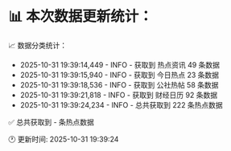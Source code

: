 📊 本次数据更新统计：
==========================

📈 数据分类统计：
- 2025-10-31 19:39:14,449 - INFO - 获取到 热点资讯 49 条数据
- 2025-10-31 19:39:15,940 - INFO - 获取到 今日热点 23 条数据
- 2025-10-31 19:39:18,536 - INFO - 获取到 公社热帖 58 条数据
- 2025-10-31 19:39:21,818 - INFO - 获取到 财经日历 92 条数据
- 2025-10-31 19:39:24,234 - INFO - 总共获取到 222 条热点数据

✅ 总共获取到 - 条热点数据

🕐 更新时间: 2025-10-31 19:39:24
